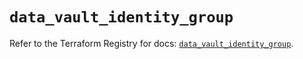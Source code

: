 # `data_vault_identity_group`

Refer to the Terraform Registry for docs: [`data_vault_identity_group`](https://registry.terraform.io/providers/hashicorp/vault/4.2.0/docs/data-sources/identity_group).

